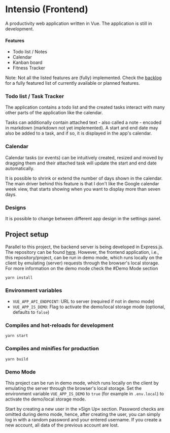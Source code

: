 # Intensio (Frontend)

A productivity web application written in Vue. The application is still in development.

#### Features

* Todo list / Notes
* Calendar
* Kanban board
* Fitness Tracker

Note: Not all the listed features are (fully) implemented.
Check the [backlog](./BACKLOG.md) for a fully featured list of currently available or planned features.

### Todo list / Task Tracker

The application contains a todo list
and the created tasks interact with many other parts of the application like the calendar.

Tasks can additionally contain attached text - also called a note - encoded in markdown (markdown not yet implemented).
A start and end date may also be added to a task, and if so, it is displayed in the app's calendar.

### Calendar

Calendar tasks (or events) can be intuitively created, resized and moved by dragging them and their attached task will
update the start and end date automatically.

It is possible to shrink or extend the number of days shown in the calendar.
The main driver behind this feature is that I don't like the Google calendar week view, that starts showing when you
want to display more than seven days.

### Designs

It is possible to change between different app design in the settings panel.

## Project setup

Parallel to this project, the backend server is being developed in Express.js. The repository can be found
[here](https://github.com/Smail/notion-backend).
However, the frontend application, i.e., this repository/project, can be run in demo mode, which runs locally on the
client by emulating (server) requests through the browser's local storage.
For more information on the demo mode check the #Demo Mode section

```
yarn install
```

### Environment variables

* `VUE_APP_API_ENDPOINT`: URL to server (required if not in demo mode)
* `VUE_APP_IS_DEMO`: Flag to activate the demo/local storage mode (optional, defaults to `false`)

### Compiles and hot-reloads for development

```
yarn start
```

### Compiles and minifies for production

```
yarn build
```

### Demo Mode

This project can be run in demo mode, which runs locally on the client by emulating the server through the browser's local storage.
Set the environment variable `VUE_APP_IS_DEMO` to `true` (for example in `.env.local`) to activate the demo/local
storage mode.

Start by creating a new user in the »Sign Up« section.
Password checks are omitted during demo mode, 
hence, after creating the user, you can simply log in with a random password and your entered username.
If you create a new account, all data of the previous account are lost.
